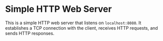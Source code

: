 # Simple HTTP Web Server

This is a simple HTTP web server that listens on `localhost:8080`. 
It establishes a TCP connection with the client, 
receives HTTP requests, and sends HTTP responses.

